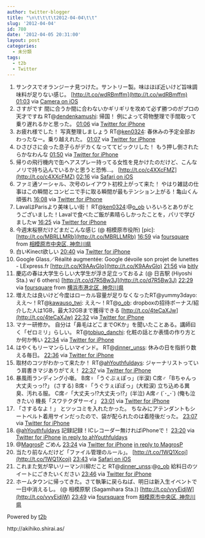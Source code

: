 ```yaml
---
author: twitter-blogger
title: "\n\t\t\t\t2012-04-04\t\t"
slug: '2012-04-04'
id: 780
date: '2012-04-05 20:31:00'
layout: post
categories:
  - 未分類
tags:
  - t2b
  - Twitter
---
```


<div xmlns:georss="http://www.georss.org/georss">

1.  <span><span>サンクスでオランジーナ見つけた。サントリー製。味はほぼ近いけど旨味調味料が足りない感じ。 [http://t.co/wdRBmffm](http://t.co/wdRBmffm)</span> <span>[<span>01:03</span>](http://twitter.com/o_ob/status/187510777840799744) <span>via [Camera on iOS](http://www.apple.com)</span></span></span>
2.  <span><span>さすがです 間に合うか間に合わないかギリギリを攻めて必ず勝つのがプロの天才ですね RT@[dendenkamushi](http://twitter.com/dendenkamushi "dendenkamushi"): 帰国！ 例によって荷物整理で手間取って乗り遅れるかと思った。</span> <span>[<span>01:06</span>](http://twitter.com/o_ob/status/187511482106388480) <span>via [Twitter for iPhone](http://twitter.com/#!/download/iphone)</span></span></span>
3.  <span><span>お疲れ様でした！ 写真整理しましょう RT@[ken0324](http://twitter.com/ken0324 "ken0324"): 春休みの予定全部おわったなー。乗り越えれた。</span> <span>[<span>01:07</span>](http://twitter.com/o_ob/status/187511605607677952) <span>via [Twitter for iPhone](http://twitter.com/#!/download/iphone)</span></span></span>
4.  <span><span>ひさびさに会った息子らがデカくなっててビックリした！ もう押し倒されたらかなわんな</span> <span>[<span>01:50</span>](http://twitter.com/o_ob/status/187522441713680384) <span>via [Twitter for iPhone](http://twitter.com/#!/download/iphone)</span></span></span>
5.  <span><span>帰りの飛行機内で缶ヘアスプレー持ってる女性を見かけたのだけど、こんなノリで持ち込んでいるかと思うと恐怖...。 [http://t.co/c4XXcFMZ](http://t.co/c4XXcFMZ)</span> <span>[<span>02:16</span>](http://twitter.com/o_ob/status/187529062464491521) <span>via [Safari on iOS](http://www.apple.com)</span></span></span>
6.  <span><span>ファミ通ソーシャル、次号のレイアウト初校上がって来た！ やはり雑誌の仕事はこの瞬間とコンビニで手に取る瞬間が最もテンション上がる！亀山くん頑張れ</span> <span>[<span>16:08</span>](http://twitter.com/o_ob/status/187738331424096257) <span>via [Twitter for iPhone](http://twitter.com/#!/download/iphone)</span></span></span>
7.  <span><span>LavalはParisより美味しい街！ RT@[ken0324](http://twitter.com/ken0324 "ken0324"):@[o_ob](http://twitter.com/o_ob "o_ob") いろいろとありがとうございました！Lavalで食べたご飯が素晴らしかったことを，パリで学びましたw</span> <span>[<span>16:25</span>](http://twitter.com/o_ob/status/187742820201795584) <span>via [Twitter for iPhone](http://twitter.com/#!/download/iphone)</span></span></span>
8.  <span><span>今週末桜祭だけどまだこんな感じ (@ 相模原市役所) [pic]: [http://t.co/MBRLLMRb](http://t.co/MBRLLMRb)</span> <span>[<span>16:59</span>](http://twitter.com/o_ob/status/187751248450174976) <span>via [foursquare](http://foursquare.com)</span> from [相模原市中央区, 神奈川県<span></span>](http://maps.google.com/maps?q=35.57121142,139.37323055)</span></span>
9.  <span><span>白いKinect欲しい</span> <span>[<span>20:40</span>](http://twitter.com/o_ob/status/187806868297629696) <span>via [Twitter for iPhone](http://twitter.com/#!/download/iphone)</span></span></span>
10.  <span><span>Google Glass／Réalité augmentée: Google dévoile son projet de lunettes - LExpress.fr [http://t.co/K9AAvGlo](http://t.co/K9AAvGlo)</span> <span>[<span>21:56</span>](http://twitter.com/o_ob/status/187826080869126145) <span>via [bitly](http://bit.ly)</span></span></span>
11.  <span><span>慶応の春は大学生らしい大学生が浮き足立っておるよ (@ 日吉駅 (Hiyoshi Sta.) w/ 6 others) [http://t.co/d7R5Bw3J](http://t.co/d7R5Bw3J)</span> <span>[<span>22:29</span>](http://twitter.com/o_ob/status/187834225259593729) <span>via [foursquare](http://foursquare.com)</span> from [横浜市港北区, 神奈川県<span></span>](http://maps.google.com/maps?q=35.55319973,139.64681447)</span></span>
12.  <span><span>増えたは良いけど今度はローカル容量が足りなくなったRT@yummy3dayo: ええ～！RT@[kawauso_twi](http://twitter.com/kawauso_twi "kawauso_twi"): ええ〜！RT@[o_ob](http://twitter.com/o_ob "o_ob"): dropboxの招待ボーナス/紹介した人は1GB，最大32GBまで獲得できる [http://t.co/4teCaXJw](http://t.co/4teCaXJw)</span> <span>[<span>22:32</span>](http://twitter.com/o_ob/status/187834996818587648) <span>via [Twitter for iPhone](http://twitter.com/#!/download/iphone)</span></span></span>
13.  <span><span>マナー研修か。 自分は「鼻毛はどこまでOKか」を聞いたことある。講師曰く「ゼロミリ」らしい。 RT@[tobiuo_danchi](http://twitter.com/tobiuo_danchi "tobiuo_danchi"): 化粧の話とか表情の作り方とか何か怖い</span> <span>[<span>22:34</span>](http://twitter.com/o_ob/status/187835708025737217) <span>via [Twitter for iPhone](http://twitter.com/#!/download/iphone)</span></span></span>
14.  <span><span>はやくもリーマンらしいマインド。 RT@[dinner_unss](http://twitter.com/dinner_unss "dinner_unss"): 休みの日を指折り数える毎日。</span> <span>[<span>22:36</span>](http://twitter.com/o_ob/status/187835996690317312) <span>via [Twitter for iPhone](http://twitter.com/#!/download/iphone)</span></span></span>
15.  <span><span>取材のコツがわかって来たか！ RT@[ahYouthfuldays](http://twitter.com/ahYouthfuldays "ahYouthfuldays"): ジャーナリストっていう肩書きマジありがてえ！</span> <span>[<span>22:37</span>](http://twitter.com/o_ob/status/187836263884275712) <span>via [Twitter for iPhone](http://twitter.com/#!/download/iphone)</span></span></span>
16.  <span><span>暴風雨ランディング小噺。 B席♀「うぐぶぇぽっ」(半涙) C席♂「Bちゃんっ大丈夫っっ!?」 (さする) B席♀「うぐゔぇぽぽっ」(大粒涙) 立ち込める異臭、汚れる服。 C席♂「大丈夫っ!?大丈夫っ!?」(半泣) A席♂ (´･_･`) (俺も泣きたい) 機長「スワテクダサーイ」</span> <span>[<span>23:01</span>](http://twitter.com/o_ob/status/187842308916527104) <span>via [Twitter for iPhone](http://twitter.com/#!/download/iphone)</span></span></span>
17.  <span><span>「さするなよ！」 とツッコミを入れたかった。 ちなみにアテンダントもシートベルト着用サインだったので、袋が配られたのは着陸後だった。</span> <span>[<span>23:07</span>](http://twitter.com/o_ob/status/187843804466913280) <span>via [Twitter for iPhone](http://twitter.com/#!/download/iphone)</span></span></span>
18.  <span><span>@[ahYouthfuldays](http://twitter.com/ahYouthfuldays "ahYouthfuldays") 記録記録！ICレコーダー無ければiPhoneで！</span> <span>[<span>23:20</span>](http://twitter.com/o_ob/status/187847212494110721) <span>via [Twitter for iPhone](http://twitter.com/#!/download/iphone)</span> [in reply to ahYouthfuldays](http://twitter.com/ahYouthfuldays/status/187619611498389504)</span></span>
19.  <span><span>@[MagrosP](http://twitter.com/MagrosP "MagrosP") ごめん</span> <span>[<span>23:24</span>](http://twitter.com/o_ob/status/187848124646170625) <span>via [Twitter for iPhone](http://twitter.com/#!/download/iphone)</span> [in reply to MagrosP](http://twitter.com/MagrosP/status/187846036713254912)</span></span>
20.  <span><span>当たり前なんだけど「ファイル管理のルール」。 [http://t.co/1WQ1Xcoj](http://t.co/1WQ1Xcoj)</span> <span>[<span>23:43</span>](http://twitter.com/o_ob/status/187853000155475969) <span>via [Safari on iOS](http://www.apple.com)</span></span></span>
21.  <span><span>これまた気が早いリーマン川柳だこと RT@[dinner_unss](http://twitter.com/dinner_unss "dinner_unss"):@[o_ob](http://twitter.com/o_ob "o_ob") 給料日のツイートにごきたいください</span> <span>[<span>23:46</span>](http://twitter.com/o_ob/status/187853717280800768) <span>via [Twitter for iPhone](http://twitter.com/#!/download/iphone)</span></span></span>
22.  <span><span>ホームタウンに帰ってきた。さて執筆に戻らねば、明日は新入生イベントで一日中消えるし。 (@ 相模原駅 (Sagamihara Sta.)) [http://t.co/vvyEidjW](http://t.co/vvyEidjW)</span> <span>[<span>23:49</span>](http://twitter.com/o_ob/status/187854555122372608) <span>via [foursquare](http://foursquare.com)</span> from [相模原市中央区, 神奈川県<span></span>](http://maps.google.com/maps?q=35.58105261,139.37099218)</span></span>

</div>

Powered by [t2b](http://t2b.utilz.jp/)

<div>http://akihiko.shirai.as/</div>